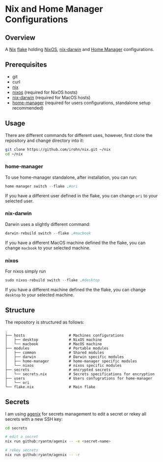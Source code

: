 # Nix and Home Manager Configurations

## Overview

A [Nix](https://nixos.org/) [flake](https://nixos.wiki/wiki/Flakes) holding [NixOS](https://nixos.org/), [nix-darwin](https://github.com/LnL7/nix-darwin) and [Home Manager](https://github.com/nix-community/home-manager) configurations.

## Prerequisites

- git
- curl
- [nix](https://nixos.org/download/#nix-install-linux)
- [nixos](https://nixos.org/download/#nixos-iso) (required for NixOS hosts)
- [nix-darwin](https://github.com/LnL7/nix-darwin) (required for MacOS hosts)
- [home-manager](https://nix-community.github.io/home-manager/index.xhtml#sec-flakes-standalone) (required for users configurations, standalone setup recommended)

## Usage
There are different commands for different uses, however, first clone the repository and change directory into it:

```bash
git clone https://github.com/irohn/nix.git ~/nix
cd ~/nix
```

### home-manager
To use home-manager standalone, after installation, you can run:

```nix
home-manager switch --flake .#ori
```

If you have a different user defined in the flake, you can change `ori` to your selected user.

### nix-darwin
Darwin uses a slightly different command:

```nix
darwin-rebuild switch --flake .#macbook
```

If you have a different MacOS machine defined the the flake, you can change `macbook` to your selected machine.

### nixos
For nixos simply run
```nix
sudo nixos-rebuild switch --flake .#desktop
```

If you have a different machine defined the the flake, you can change `desktop` to your selected machine.

## Structure

The repository is structured as follows:
```
.
├── hosts                    # Machines configurations
│   ├── desktop              # NixOS machine
│   └── macbook              # MacOS machine
├── modules                  # Portable modules
│   ├── common               # Shared modules
│   ├── darwin               # Darwin specific modules
│   ├── home-manager         # home-manager specific modules
│   └── nixos                # nixos specific modules
├── secrets                  # encrypted secrets
│   └── secrets.nix          # Secrets specifications for encryption
├── users                    # Users confugrations for home-manager
│   └── ori
└── flake.nix                # Main flake
```

## Secrets

I am using [agenix](https://github.com/ryantm/agenix) for secrets management
to edit a secret or rekey all secrets with a new SSH key:

```bash
cd secrets

# edit a secret
nix run github:ryantm/agenix -- -e <secret-name>

# rekey secrets
nix run github:ryantm/agenix -- -r
```

